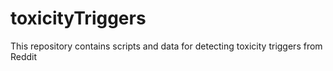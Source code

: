 # toxicityTriggers
This repository contains scripts and data for detecting toxicity triggers from Reddit
